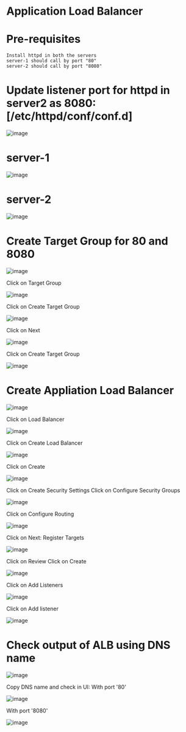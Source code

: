 # Application Load Balancer

# Pre-requisites
    Install httpd in both the servers
    server-1 should call by port "80"
    server-2 should call by port "8080"
    
 # Update listener port for httpd in server2 as 8080:[/etc/httpd/conf/conf.d]
  
  ![image](https://user-images.githubusercontent.com/54719289/108253867-48703d80-7180-11eb-8ae5-caaa1c968804.png)

  
   
# server-1
  ![image](https://user-images.githubusercontent.com/58024415/107868307-69e3d780-6ea9-11eb-8869-7509527e6a5b.png)
# server-2
  ![image](https://user-images.githubusercontent.com/58024415/107868745-c85e8500-6eac-11eb-935b-017ffed8698a.png)
# Create Target Group for 80 and 8080
  ![image](https://user-images.githubusercontent.com/58024415/107869102-8afbf680-6eb0-11eb-9c59-c849d4e40c45.png)
  
  Click on Target Group
  
  ![image](https://user-images.githubusercontent.com/58024415/107869114-a961f200-6eb0-11eb-95d1-bd88b62f87ac.png)

  Click on Create Target Group
  
  ![image](https://user-images.githubusercontent.com/58024415/107869198-563c6f00-6eb1-11eb-8420-422ef9b18c98.png)

  Click on Next
  
  ![image](https://user-images.githubusercontent.com/58024415/107869246-04e0af80-6eb2-11eb-9700-43caf15cfa49.png)
  
  Click on Create Target Group
  
  ![image](https://user-images.githubusercontent.com/58024415/107869267-3d808900-6eb2-11eb-9c2e-70d479fc897e.png)
# Create Appliation Load Balancer  
  ![image](https://user-images.githubusercontent.com/58024415/107868427-4cfbd400-6eaa-11eb-9162-41b415535291.png)
  
  Click on Load Balancer
  
  ![image](https://user-images.githubusercontent.com/58024415/107868455-82082680-6eaa-11eb-9985-1b5cce1b875f.png)

  Click on Create Load Balancer

  ![image](https://user-images.githubusercontent.com/58024415/107869277-5db04800-6eb2-11eb-9458-6160fa5b201c.png)

  Click on Create
  
  ![image](https://user-images.githubusercontent.com/58024415/107869319-ec24c980-6eb2-11eb-8f1a-d04587a6c2a8.png)

  Click on Create Security Settings
  Click on Configure Security Groups
  
  ![image](https://user-images.githubusercontent.com/58024415/107869363-5473ab00-6eb3-11eb-8181-d1e28b092ae1.png)

  Click on Configure Routing
  
  ![image](https://user-images.githubusercontent.com/58024415/107869371-67867b00-6eb3-11eb-9b15-f43ba457e3b9.png)

  Click on Next: Register Targets
  
  ![image](https://user-images.githubusercontent.com/58024415/107869396-900e7500-6eb3-11eb-81c2-32349b648277.png)

  Click on Review
  Click on Create
  
  ![image](https://user-images.githubusercontent.com/58024415/107869452-32c6f380-6eb4-11eb-9fed-d60246887901.png)

  Click on Add Listeners
  
  ![image](https://user-images.githubusercontent.com/58024415/107869468-791c5280-6eb4-11eb-8784-ba703eef9656.png)

  Click on Add listener
  
  ![image](https://user-images.githubusercontent.com/58024415/107869486-9a7d3e80-6eb4-11eb-9476-36dcb84e98d9.png)
 
# Check output of ALB using DNS name  
  ![image](https://user-images.githubusercontent.com/58024415/107869494-c3053880-6eb4-11eb-8c20-5c212b94d2f1.png)
  
  Copy DNS name and check in UI:
  With port '80'
  
  ![image](https://user-images.githubusercontent.com/58024415/107869499-dfa17080-6eb4-11eb-9e1b-f744f3647b26.png)
  
  With port '8080'
  
  ![image](https://user-images.githubusercontent.com/58024415/107869501-e92ad880-6eb4-11eb-9d38-8d2654a3f6c8.png)
